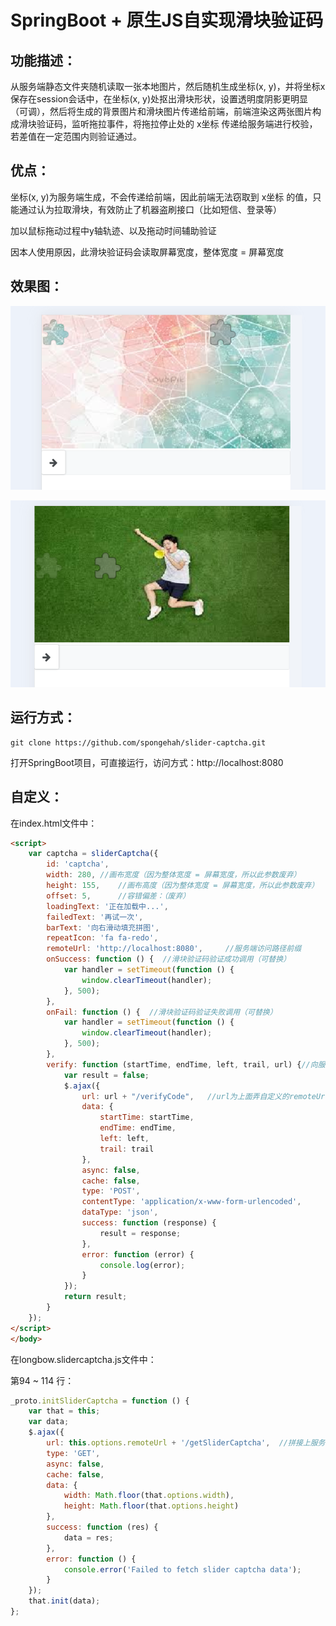 # SpringBoot + 原生JS自实现滑块验证码

## 功能描述：

从服务端静态文件夹随机读取一张本地图片，然后随机生成坐标(x, y)，并将坐标x保存在session会话中，在坐标(x, y)处抠出滑块形状，设置透明度阴影更明显（可调），然后将生成的背景图片和滑块图片传递给前端，前端渲染这两张图片构成滑块验证码，监听拖拉事件，将拖拉停止处的 x坐标 传递给服务端进行校验，若差值在一定范围内则验证通过。

## 优点：

坐标(x, y)为服务端生成，不会传递给前端，因此前端无法窃取到 x坐标 的值，只能通过认为拉取滑块，有效防止了机器盗刷接口（比如短信、登录等）

加以鼠标拖动过程中y轴轨迹、以及拖动时间辅助验证

因本人使用原因，此滑块验证码会读取屏幕宽度，整体宽度 = 屏幕宽度

## 效果图：

![image-20240523203731245](image/README.assets/image-20240523203731245.png)

![image-20240523203845946](image/README.assets/image-20240523203845946.png)

## 运行方式：

```
git clone https://github.com/spongehah/slider-captcha.git
```

打开SpringBoot项目，可直接运行，访问方式：http://localhost:8080

## 自定义：

在index.html文件中：

```html
<script>
    var captcha = sliderCaptcha({
        id: 'captcha',
        width: 280,	//画布宽度（因为整体宽度 = 屏幕宽度，所以此参数废弃）
        height: 155,	//画布高度（因为整体宽度 = 屏幕宽度，所以此参数废弃）
        offset: 5,		//容错偏差：（废弃）
        loadingText: '正在加载中...',
        failedText: '再试一次',
        barText: '向右滑动填充拼图',
        repeatIcon: 'fa fa-redo',
        remoteUrl: 'http://localhost:8080',		//服务端访问路径前缀
        onSuccess: function () {  //滑块验证码验证成功调用（可替换）
            var handler = setTimeout(function () {
                window.clearTimeout(handler);
            }, 500);
        },
        onFail: function () {  //滑块验证码验证失败调用（可替换）
            var handler = setTimeout(function () {
                window.clearTimeout(handler);
            }, 500);
        },
        verify: function (startTime, endTime, left, trail, url) {//向服务端发送参数进行校验
            var result = false;
            $.ajax({
                url: url + "/verifyCode",	//url为上面弄自定义的remoteUrl，拼接上服务端验证接口的uri
                data: {
                    startTime: startTime,
                    endTime: endTime,
                    left: left,
                    trail: trail
                },
                async: false,
                cache: false,
                type: 'POST',
                contentType: 'application/x-www-form-urlencoded',
                dataType: 'json',
                success: function (response) {
                    result = response;
                },
                error: function (error) {
                    console.log(error);
                }
            });
            return result;
        }
    });
</script>
</body>
```

在longbow.slidercaptcha.js文件中：

第94 ~ 114 行：

```js
_proto.initSliderCaptcha = function () {
    var that = this;
    var data;
    $.ajax({
        url: this.options.remoteUrl + '/getSliderCaptcha',	//拼接上服务端获取两张图片的接口uri
        type: 'GET',
        async: false,
        cache: false,
        data: {
            width: Math.floor(that.options.width),
            height: Math.floor(that.options.height)
        },
        success: function (res) {
            data = res;
        },
        error: function () {
            console.error('Failed to fetch slider captcha data');
        }
    });
    that.init(data);
};
```
